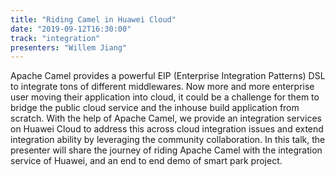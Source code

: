 ```yaml
---
title: "Riding Camel in Huawei Cloud"
date: "2019-09-12T16:30:00"
track: "integration"
presenters: "Willem Jiang"
---
```


Apache Camel provides a powerful EIP (Enterprise Integration Patterns) DSL to integrate tons of different middlewares. Now more and more enterprise user moving their application into cloud, it could be a challenge for them to bridge the public cloud service and the inhouse build application from scratch. With the help of Apache Camel, we provide an integration services on Huawei Cloud to address this across cloud integration issues and extend integration ability by leveraging the community collaboration. In this talk, the presenter will share the journey of riding Apache Camel with the integration service of Huawei, and an end to end demo of smart park project.